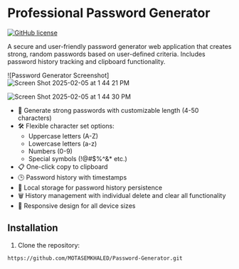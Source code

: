 # Professional Password Generator

[![GitHub license](https://img.shields.io/badge/license-MIT-blue.svg)](https://github.com/MOTASEMKHALED/Password-Generator.git/blob/main/LICENSE)

A secure and user-friendly password generator web application that creates strong, random passwords based on user-defined criteria. Includes password history tracking and clipboard functionality.

![Password Generator Screenshot]
![Screen Shot 2025-02-05 at 1 44 21 PM](https://github.com/user-attachments/assets/1c93ab82-2baa-49dd-933b-caf2fe62f933)

![Screen Shot 2025-02-05 at 1 44 30 PM](https://github.com/user-attachments/assets/1ee320a4-f0fc-4155-a6f1-f503f8032c80)


- 🔐 Generate strong passwords with customizable length (4-50 characters)
- 🛠 Flexible character set options:
  - Uppercase letters (A-Z)
  - Lowercase letters (a-z)
  - Numbers (0-9)
  - Special symbols (!@#$%^&* etc.)
- 📋 One-click copy to clipboard
- 🕒 Password history with timestamps
- 💾 Local storage for password history persistence
- 🗑️ History management with individual delete and clear all functionality
- 📱 Responsive design for all device sizes

## Installation

1. Clone the repository:
```bash
https://github.com/MOTASEMKHALED/Password-Generator.git
